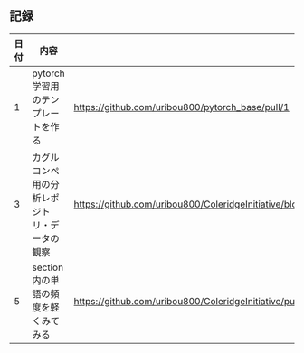 ## 記録
|日付|内容|関連pr|
|---|---|---|
|1| pytorch学習用のテンプレートを作る | https://github.com/uribou800/pytorch_base/pull/1
|3|カグルコンぺ用の分析レポジトリ・データの観察|https://github.com/uribou800/ColeridgeInitiative/blob/master/notebook_workspace/%E3%81%A8%E3%82%8A%E3%81%82%E3%81%88%E3%81%9A%E6%8F%90%E5%87%BA.ipynb|
|5|section内の単語の頻度を軽くみてみる|https://github.com/uribou800/ColeridgeInitiative/pull/1|